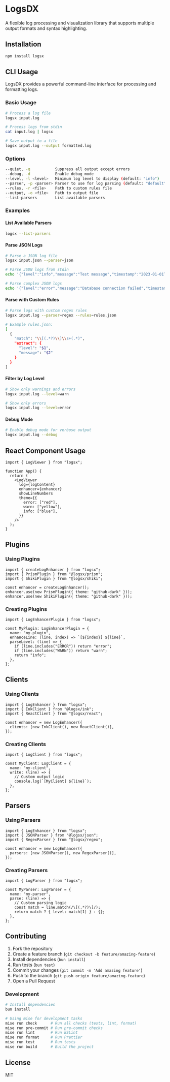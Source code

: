 # LogsDX

A flexible log processing and visualization library that supports multiple output formats and syntax highlighting.

## Installation

```bash
npm install logsx
```

## CLI Usage

LogsDX provides a powerful command-line interface for processing and formatting logs.

### Basic Usage

```bash
# Process a log file
logsx input.log

# Process logs from stdin
cat input.log | logsx

# Save output to a file
logsx input.log --output formatted.log
```

### Options

```bash
--quiet, -q           Suppress all output except errors
--debug, -d           Enable debug mode
--level, -l <level>   Minimum log level to display (default: "info")
--parser, -p <parser> Parser to use for log parsing (default: "default")
--rules, -r <file>    Path to custom rules file
--output, -o <file>   Path to output file
--list-parsers        List available parsers
```

### Examples

#### List Available Parsers

```bash
logsx --list-parsers
```

#### Parse JSON Logs

```bash
# Parse a JSON log file
logsx input.json --parser=json

# Parse JSON logs from stdin
echo '{"level":"info","message":"Test message","timestamp":"2023-01-01T00:00:00.000Z"}' | logsx --parser=json

# Parse complex JSON logs
echo '{"level":"error","message":"Database connection failed","timestamp":"2023-01-01T00:00:00.000Z","service":"api","user_id":123,"error_code":500}' | logsx --parser=json
```

#### Parse with Custom Rules

```bash
# Parse logs with custom regex rules
logsx input.log --parser=regex --rules=rules.json

# Example rules.json:
[
  {
    "match": "\\[(.*?)\\]\\s+(.*)",
    "extract": {
      "level": "$1",
      "message": "$2"
    }
  }
]
```

#### Filter by Log Level

```bash
# Show only warnings and errors
logsx input.log --level=warn

# Show only errors
logsx input.log --level=error
```

#### Debug Mode

```bash
# Enable debug mode for verbose output
logsx input.log --debug
```

## React Component Usage

```tsx
import { LogViewer } from "logsx";

function App() {
  return (
    <LogViewer
      log={logContent}
      enhancer={enhancer}
      showLineNumbers
      theme={{
        error: ["red"],
        warn: ["yellow"],
        info: ["blue"],
      }}
    />
  );
}
```

## Plugins

### Using Plugins

```tsx
import { createLogEnhancer } from "logsx";
import { PrismPlugin } from "@logsx/prism";
import { ShikiPlugin } from "@logsx/shiki";

const enhancer = createLogEnhancer();
enhancer.use(new PrismPlugin({ theme: "github-dark" }));
enhancer.use(new ShikiPlugin({ theme: "github-dark" }));
```

### Creating Plugins

```tsx
import { LogEnhancerPlugin } from "logsx";

const MyPlugin: LogEnhancerPlugin = {
  name: "my-plugin",
  enhanceLine: (line, index) => `[${index}] ${line}`,
  parseLevel: (line) => {
    if (line.includes("ERROR")) return "error";
    if (line.includes("WARN")) return "warn";
    return "info";
  },
};
```

## Clients

### Using Clients

```tsx
import { LogEnhancer } from "logsx";
import { InkClient } from "@logsx/ink";
import { ReactClient } from "@logsx/react";

const enhancer = new LogEnhancer({
  clients: [new InkClient(), new ReactClient()],
});
```

### Creating Clients

```tsx
import { LogClient } from "logsx";

const MyClient: LogClient = {
  name: "my-client",
  write: (line) => {
    // Custom output logic
    console.log(`[MyClient] ${line}`);
  },
};
```

## Parsers

### Using Parsers

```tsx
import { LogEnhancer } from "logsx";
import { JSONParser } from "@logsx/json";
import { RegexParser } from "@logsx/regex";

const enhancer = new LogEnhancer({
  parsers: [new JSONParser(), new RegexParser()],
});
```

### Creating Parsers

```tsx
import { LogParser } from "logsx";

const MyParser: LogParser = {
  name: "my-parser",
  parse: (line) => {
    // Custom parsing logic
    const match = line.match(/\[(.*?)\]/);
    return match ? { level: match[1] } : {};
  },
};
```

## Contributing

1. Fork the repository
2. Create a feature branch (`git checkout -b feature/amazing-feature`)
3. Install dependencies (`bun install`)
4. Run tests (`bun test`)
5. Commit your changes (`git commit -m 'Add amazing feature'`)
6. Push to the branch (`git push origin feature/amazing-feature`)
7. Open a Pull Request

### Development

```bash
# Install dependencies
bun install

# Using mise for development tasks
mise run check      # Run all checks (tests, lint, format)
mise run pre-commit # Run pre-commit checks
mise run lint       # Run ESLint
mise run format     # Run Prettier
mise run test       # Run tests
mise run build      # Build the project
```

## License

MIT
